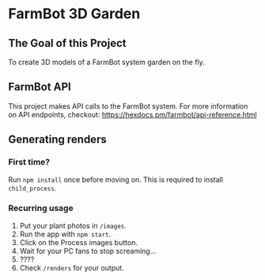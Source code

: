 # FarmBot 3D Garden

## The Goal of this Project
To create 3D models of a FarmBot system garden on the fly.

## FarmBot API
This project makes API calls to the FarmBot system. 
For more information on API endpoints, checkout: https://hexdocs.pm/farmbot/api-reference.html

## Generating renders
### First time?
Run `npm install` once before moving on.
This is required to install `child_process`.

### Recurring usage
1. Put your plant photos in `/images`.
2. Run the app with `npm start`.
3. Click on the Process images button.
4. Wait for your PC fans to stop screaming...
5. ????
6. Check `/renders` for your output.